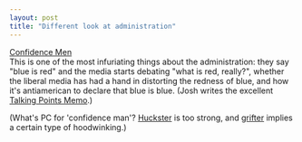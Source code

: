 ```yaml
---
layout: post
title: "Different look at administration"
---
```




<a href="http://www.washingtonmonthly.com/features/2001/0209.marshall.html">Confidence Men</a><br>
This is one of the most infuriating things about the administration: they say "blue is red" and the media starts debating "what is red, really?", whether the liberal media has had a hand in distorting the redness of blue, and how it's antiamerican to declare that blue is blue. (Josh writes the excellent <a href="http://www.talkingpointsmemo.com/">Talking Points Memo</a>.)</p>

<p>(What's PC for 'confidence man'? <a href="http://www.d20system.info/Publisher/Pinnacle_Entertainment_Group_DEADLANDS/PEG1113.php">Huckster</a> is too strong, and <a href="http://www.popsubculture.com/pop/bio_project/jim_thompson.html">grifter</a> implies a certain type of hoodwinking.)</p>


